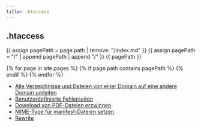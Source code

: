 ```yaml
---
title: .htaccess
---
```


## .htaccess

{{ assign pagePath = page.path | remove: "/index.md" }}
{{ assign pagePath = "/" | append pagePath | append "/" }}
{{ pagePath }}

{% for page in site.pages %}
  {% if page.path contains pagePath %}
  {% endif %}
{% endfor %}

- [Alle Verzeichnisse und Dateien von einer Domain auf eine andere Domain umleiten](alle-verzeichnisse-und-dateien-von-einer-domain-auf-eine-andere-domain-umleiten)
- [Benutzerdefinierte Fehlerseiten](benutzerdefinierte-fehlerseiten)
- [Download von PDF-Dateien erzwingen](download-von-pdf-dateien-erzwingen)
- [MIME-Type für manifest-Dateien setzen](mime-type-fuer-manifest-dateien-setzen)
- [Rewrite](rewrite)

